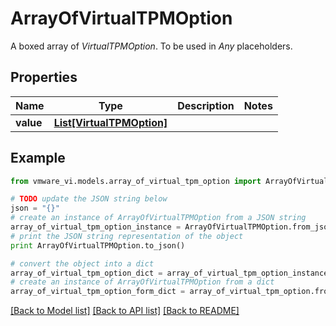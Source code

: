 # ArrayOfVirtualTPMOption

A boxed array of *VirtualTPMOption*. To be used in *Any* placeholders. 

## Properties
Name | Type | Description | Notes
------------ | ------------- | ------------- | -------------
**value** | [**List[VirtualTPMOption]**](VirtualTPMOption.md) |  | 

## Example

```python
from vmware_vi.models.array_of_virtual_tpm_option import ArrayOfVirtualTPMOption

# TODO update the JSON string below
json = "{}"
# create an instance of ArrayOfVirtualTPMOption from a JSON string
array_of_virtual_tpm_option_instance = ArrayOfVirtualTPMOption.from_json(json)
# print the JSON string representation of the object
print ArrayOfVirtualTPMOption.to_json()

# convert the object into a dict
array_of_virtual_tpm_option_dict = array_of_virtual_tpm_option_instance.to_dict()
# create an instance of ArrayOfVirtualTPMOption from a dict
array_of_virtual_tpm_option_form_dict = array_of_virtual_tpm_option.from_dict(array_of_virtual_tpm_option_dict)
```
[[Back to Model list]](../README.md#documentation-for-models) [[Back to API list]](../README.md#documentation-for-api-endpoints) [[Back to README]](../README.md)


